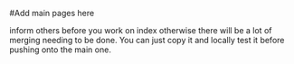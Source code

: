 #Add main pages here

inform others before you work on index otherwise there will be a lot of merging needing to be done. You can just copy it and locally test it before pushing onto the main one.
